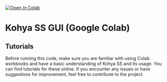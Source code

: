 [![Open In Colab](https://colab.research.google.com/assets/colab-badge.svg)](https://colab.research.google.com/github/YKefasu/kohya_ss_gui_google_colab/blob/master/kohya_ss_gui_colab_v2.ipynb)

# Kohya SS GUI (Google Colab)

## Tutorials

Before running this code, make sure you are familiar with using Colab workbooks and have a basic understanding of Kohya SS and its usage. You can find tutorials for these online. If you encounter any issues or have suggestions for improvement, feel free to contribute to the project.
